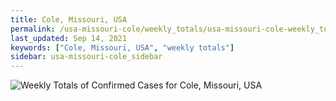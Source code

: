 ```yaml
---
title: Cole, Missouri, USA
permalink: /usa-missouri-cole/weekly_totals/usa-missouri-cole-weekly_totals.html
last_updated: Sep 14, 2021
keywords: ["Cole, Missouri, USA", "weekly totals"]
sidebar: usa-missouri-cole_sidebar
---
```


![Weekly Totals of Confirmed Cases for Cole, Missouri, USA](/covid_tracker/images/graphs/usa-missouri-cole-weekly_totals_graph.png)
